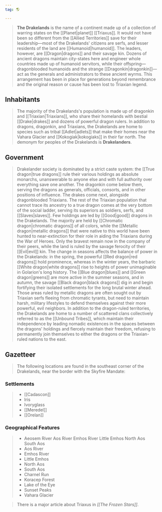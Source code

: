 ```yaml
---
tag: 🌎

---
```

> **The Drakelands** is the name of a continent made up of a collection of warring states on the [[Planet|planet]] [[Triaxus]]. It would not have been so different from the [[Allied Territories]] save for their leadership—most of the Drakelands' citizens are serfs, and lesser residents of the land are [[Humanoid|humanoid]]. The leaders, however, are [[Dragon|dragons]] and their savage kin. Dozens of ancient dragons maintain city-states here and engineer whole countries made up of humanoid servitors, while their offspring—dragonblooded humanoids and the strange [[Dragonkin|dragonkin]]—act as the generals and administrators to these ancient wyrms. This arrangement has been in place for generations beyond remembrance and the original reason or cause has been lost to Triaxian legend.



## Inhabitants

> The majority of the Drakelands's population is made up of dragonkin and [[Triaxian|Triaxians]], who share their homelands with bestial [[Drake|drakes]] and dozens of powerful dragon rulers.
> In addition to dragons, dragonkin, and Triaxians, the Drakelands are home to species such as tribal [[Adlet|adlets]] that make their homes near the Vahara Glacier and [[Kokogiak|kokogiaks]] in their far north.
> The demonym for peoples of the Drakelands is **Drakelanders**.


## Government

> Drakelander society is dominated by a strict caste system: the [[True dragon|true dragons]] rule their various holdings as absolute monarchs, unanswerable to anyone else and with full authority over everything save one another. The dragonkin come below them, serving the dragons as generals, officials, consorts, and in other positions of influence. The drakes come next, alongside dragonblooded Triaxians. The rest of the Triaxian population that cannot trace its ancestry to a true dragon comes at the very bottom of the social ladder, serving its superiors as soldiers, serfs, and [[Slaves|slaves]].
> Few holdings are led by [[Good|good]] dragons in the Drakelands. The majority are held by [[Chromatic dragon|chromatic dragons]] of all colors, while the [[Metallic dragon|metallic dragons]] that were native to this world have been hunted to near-extinction for their role in aiding the Triaxians during the War of Heroes. Only the bravest remain now in the company of their peers, while the land is ruled by the savage ferocity of their [[Evil|evil]] kin. The change in seasons affects the balance of power in the Drakelands: in the spring, the powerful [[Red dragon|red dragons]] hold prominence, whereas in the winter years, the barbaric [[White dragon|white dragons]] rise to heights of power unimaginable in Golarion's long history. The [[Blue dragon|blues]] and [[Green dragon|greens]] are more active in the summer seasons, and in autumn, the savage [[Black dragon|black dragons]] dig in and begin fortifying their isolated settlements for the long brutal winter ahead. Those areas ruled by metallic dragons are often sought out by Triaxian serfs fleeing from chromatic tyrants, but need to maintain harsh, military lifestyles to defend themselves against their more powerful, evil neighbors.
> In addition to the dragon-ruled territories, the Drakelands are home to a number of scattered clans collectively referred to as the [[Unbound Tribes]], which maintain their independence by leading nomadic existences in the spaces between the dragons' holdings and fiercely maintain their freedom, refusing to permanently join themselves to either the dragons or the Triaxian-ruled nations to the east.


## Gazetteer

> The following locations are found in the southeast corner of the Drakelands, near the border with the Skyfire Mandate:


### Settlements

> - [[Cadascon]]
> - Iris
> - Ivoryglass
> - [[Meredel]]
> - [[Orelan]]

### Geographical Features

> - Aeosem River
Aos River
Emhos River
Little Emhos
North Aos
South Aos
> - Aos River
> - Emhos River
> - Little Emhos
> - North Aos
> - South Aos
> - Charnel Run
> - Koracep Forest
> - Lake of the Eye
> - Sunset Peaks
> - Vahara Glacier

> There is a major article about Triaxus in *[[The Frozen Stars]]*.






